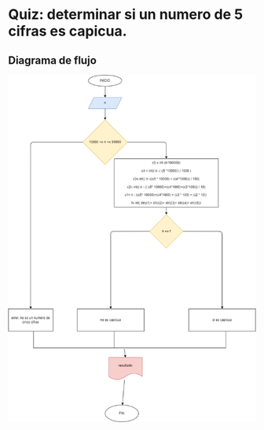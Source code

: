 # Quiz: determinar si un numero de 5 cifras es capicua.

## Diagrama de flujo

![Diagrama de flujo](diagrama.png "Diagrama de flujo")


    